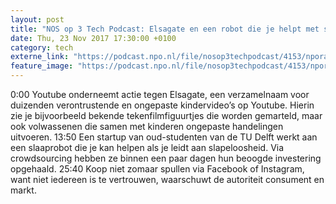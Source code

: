```yaml
---
layout: post
title: "NOS op 3 Tech Podcast: Elsagate en een robot die je helpt met slapen"
date: Thu, 23 Nov 2017 17:30:00 +0100
category: tech
externe_link: "https://podcast.npo.nl/file/nosop3techpodcast/4153/nporadio1_nosop3techpodcast_20171123_nos-op-3-tech-podcast-elsagate-en-een-robot-die-je-helpt-met-slapen.mp3"
feature_image: "https://podcast.npo.nl/file/nosop3techpodcast/4153/nporadio1_nosop3techpodcast_20171123_nos-op-3-tech-podcast-elsagate-en-een-robot-die-je-helpt-met-slapen.mp3"
---
```


0:00 Youtube onderneemt actie tegen Elsagate, een verzamelnaam voor duizenden verontrustende en ongepaste kindervideo’s op Youtube. Hierin zie je bijvoorbeeld bekende tekenfilmfiguurtjes die worden gemarteld, maar ook volwassenen die samen met kinderen ongepaste handelingen uitvoeren.
13:50 Een startup van oud-studenten van de TU Delft werkt aan een slaaprobot die je kan helpen als je leidt aan slapeloosheid. Via crowdsourcing hebben ze binnen een paar dagen hun beoogde investering opgehaald.
25:40 Koop niet zomaar spullen via Facebook of Instagram, want niet iedereen is te vertrouwen, waarschuwt de autoriteit consument en markt.<img src="http://feeds.feedburner.com/~r/nosop3-tech-podcast/~4/XERIkbhnCFQ" height="1" width="1" alt=""/>
